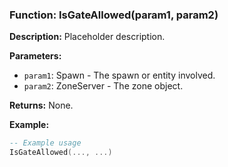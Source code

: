 ### Function: IsGateAllowed(param1, param2)

**Description:**
Placeholder description.

**Parameters:**
- `param1`: Spawn - The spawn or entity involved.
- `param2`: ZoneServer - The zone object.

**Returns:** None.

**Example:**

```lua
-- Example usage
IsGateAllowed(..., ...)
```
